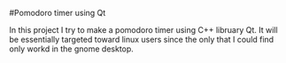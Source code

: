 #Pomodoro timer using Qt

In this project I try to make a pomodoro timer using C++ libruary Qt.
It will be essentially targeted toward linux users since the only that I could find only workd in the gnome desktop.
